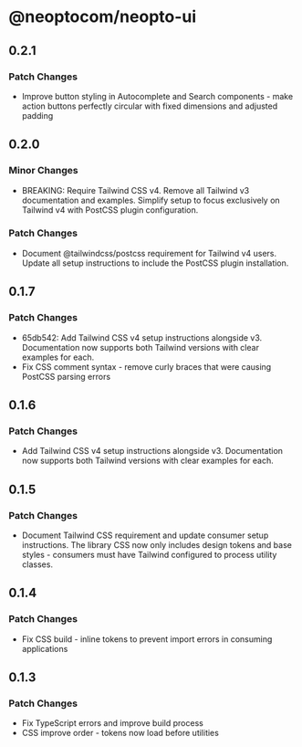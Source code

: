 # @neoptocom/neopto-ui

## 0.2.1

### Patch Changes

- Improve button styling in Autocomplete and Search components - make action buttons perfectly circular with fixed dimensions and adjusted padding

## 0.2.0

### Minor Changes

- BREAKING: Require Tailwind CSS v4. Remove all Tailwind v3 documentation and examples. Simplify setup to focus exclusively on Tailwind v4 with PostCSS plugin configuration.

### Patch Changes

- Document @tailwindcss/postcss requirement for Tailwind v4 users. Update all setup instructions to include the PostCSS plugin installation.

## 0.1.7

### Patch Changes

- 65db542: Add Tailwind CSS v4 setup instructions alongside v3. Documentation now supports both Tailwind versions with clear examples for each.
- Fix CSS comment syntax - remove curly braces that were causing PostCSS parsing errors

## 0.1.6

### Patch Changes

- Add Tailwind CSS v4 setup instructions alongside v3. Documentation now supports both Tailwind versions with clear examples for each.

## 0.1.5

### Patch Changes

- Document Tailwind CSS requirement and update consumer setup instructions. The library CSS now only includes design tokens and base styles - consumers must have Tailwind configured to process utility classes.

## 0.1.4

### Patch Changes

- Fix CSS build - inline tokens to prevent import errors in consuming applications

## 0.1.3

### Patch Changes

- Fix TypeScript errors and improve build process
- CSS improve order - tokens now load before utilities
